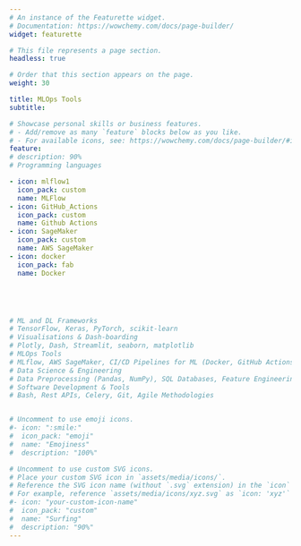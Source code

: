 ```yaml
---
# An instance of the Featurette widget.
# Documentation: https://wowchemy.com/docs/page-builder/
widget: featurette

# This file represents a page section.
headless: true

# Order that this section appears on the page.
weight: 30

title: MLOps Tools
subtitle: 

# Showcase personal skills or business features.
# - Add/remove as many `feature` blocks below as you like.
# - For available icons, see: https://wowchemy.com/docs/page-builder/#icons
feature:
# description: 90%
# Programming languages

- icon: mlflow1
  icon_pack: custom
  name: MLFlow
- icon: GitHub_Actions
  icon_pack: custom
  name: Github Actions
- icon: SageMaker
  icon_pack: custom
  name: AWS SageMaker
- icon: docker
  icon_pack: fab
  name: Docker





# ML and DL Frameworks
# TensorFlow, Keras, PyTorch, scikit-learn
# Visualisations & Dash-boarding
# Plotly, Dash, Streamlit, seaborn, matplotlib
# MLOps Tools
# MLflow, AWS SageMaker, CI/CD Pipelines for ML (Docker, GitHub Actions)
# Data Science & Engineering
# Data Preprocessing (Pandas, NumPy), SQL Databases, Feature Engineering
# Software Development & Tools
# Bash, Rest APIs, Celery, Git, Agile Methodologies


# Uncomment to use emoji icons.
#- icon: ":smile:"
#  icon_pack: "emoji"
#  name: "Emojiness"
#  description: "100%"  

# Uncomment to use custom SVG icons.
# Place your custom SVG icon in `assets/media/icons/`.
# Reference the SVG icon name (without `.svg` extension) in the `icon` field.
# For example, reference `assets/media/icons/xyz.svg` as `icon: 'xyz'`
#- icon: "your-custom-icon-name"
#  icon_pack: "custom"
#  name: "Surfing"
#  description: "90%"
---
```

